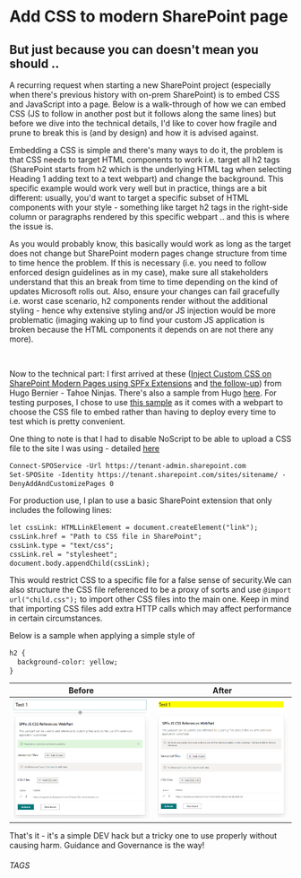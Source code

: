# Add CSS to modern SharePoint page

## But just because you can doesn't mean you should ..

A recurring request when starting a new SharePoint project (especially when there's previous history with on-prem SharePoint) is to embed CSS and JavaScript into a page. Below is a walk-through of how we can embed CSS (JS to follow in another post but it follows along the same lines) but before we dive into the technical details, I'd like to cover how fragile and prune to break this is (and by design) and how it is advised against.

Embedding a CSS is simple and there's many ways to do it, the problem is that CSS needs to target HTML components to work i.e. target all h2 tags (SharePoint starts from h2 which is the underlying HTML tag when selecting Heading 1 adding text to a text webpart) and change the background. This specific example would work very well but in practice, things are a bit different: usually, you'd want to target a specific subset of HTML components with your style - something like target h2 tags in the right-side column or paragraphs rendered by this specific webpart .. and this is where the issue is.

As you would probably know, this basically would work as long as the target does not change but SharePoint modern pages change structure from time to time hence the problem. If this is necessary (i.e. you need to follow enforced design guidelines as in my case), make sure all stakeholders understand that this an break from time to time depending on the kind of updates Microsoft rolls out. Also, ensure your changes can fail gracefully i.e. worst case scenario, h2 components render without the additional styling - hence why extensive styling and/or JS injection would be more problematic (imaging waking up to find your custom JS application is broken because the HTML components it depends on are not there any more).

<br/>

Now to the technical part: I first arrived at these ([Inject Custom CSS on SharePoint Modern Pages using SPFx Extensions](https://link) and [the follow-up](https://tahoeninjas.blog/2018/10/29/update-inject-custom-css-on-sharepoint-modern-pages-using-spfx-application-extensions/)) from Hugo Bernier - Tahoe Ninjas. There's also a sample from Hugo [here](https://github.com/hugoabernier/react-application-injectcss). For testing purposes, I chose to use [this sample](https://github.com/pnp/sp-dev-fx-webparts/tree/master/samples/react-add-js-css-ref) as it comes with a webpart to choose the CSS file to embed rather than having to deploy every time to test which is pretty convenient.

One thing to note is that I had to disable NoScript to be able to upload a CSS file to the site I was using - detailed [here](https://asishpadhy.com/2020/01/21/issue-fix-access-denied-to-style-library-on-sharepoint-while-uploading-images/)

```
Connect-SPOService -Url https://tenant-admin.sharepoint.com
Set-SPOSite -Identity https://tenant.sharepoint.com/sites/sitename/ -DenyAddAndCustomizePages 0
```

For production use, I plan to use a basic SharePoint extension that only includes the following lines:

```
let cssLink: HTMLLinkElement = document.createElement("link");
cssLink.href = "Path to CSS file in SharePoint";
cssLink.type = "text/css";
cssLink.rel = "stylesheet";
document.body.appendChild(cssLink);
```

This would restrict CSS to a specific file for a false sense of security.We can also structure the CSS file referenced to be a proxy of sorts and use `@import url("child.css");` to import other CSS files into the main one. Keep in mind that importing CSS files add extra HTTP calls which may affect performance in certain circumstances.

Below is a sample when applying a simple style of

```
h2 {
  background-color: yellow;
}
```

|                       Before                        |                      After                      |
| :-------------------------------------------------: | :---------------------------------------------: |
| ![Before](../images/2021-04-13/h2-WithoutStyle.png) | ![After](../images/2021-04-13/h2-WithStyle.png) |

That's it - it's a simple DEV hack but a tricky one to use properly without causing harm. Guidance and Governance is the way!

###### TAGS

<Modern> <SharePoint> <Hack> <Workaround> <CSS>
